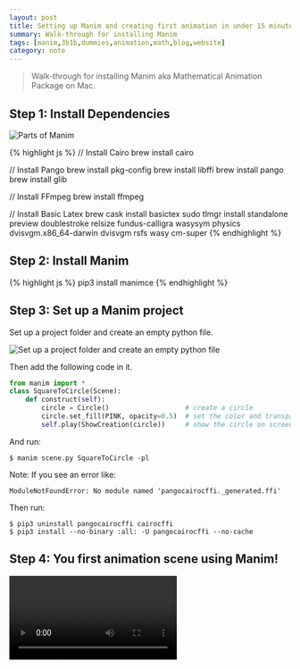 ```yaml
---
layout: post
title: Setting up Manim and creating first animation in under 15 minutes
summary: Walk-through for installing Manim
tags: [manim,3b1b,dummies,animation,math,blog,website]
category: note
---
```


> Walk-through for installing Manim aka Mathematical Animation Package on Mac.

## Step 1: Install Dependencies

![Parts of Manim]({{site.baseurl}}/assets/manim_installation_1.jpeg)

{% highlight js %}
// Install Cairo
brew install cairo

// Install Pango
brew install pkg-config
brew install libffi
brew install pango
brew install glib

// Install FFmpeg
brew install ffmpeg

// Install Basic Latex
brew cask install basictex
sudo tlmgr install standalone preview doublestroke relsize fundus-calligra wasysym physics dvisvgm.x86_64-darwin dvisvgm rsfs wasy cm-super
{% endhighlight %}

## Step 2: Install Manim

{% highlight js %}
pip3 install manimce
{% endhighlight %}

## Step 3: Set up a Manim project

Set up a project folder and create an empty python file.

![Set up a project folder and create an empty python file]({{site.baseurl}}/assets/manim_file.png)

Then add the following code in it.

```python
from manim import *
class SquareToCircle(Scene):
    def construct(self):
        circle = Circle()                   # create a circle
        circle.set_fill(PINK, opacity=0.5)  # set the color and transparency
        self.play(ShowCreation(circle))     # show the circle on screen
```

And run:

```
$ manim scene.py SquareToCircle -pl
```

Note: If you see an error like:

```
ModuleNotFoundError: No module named 'pangocairocffi._generated.ffi'
```

Then run:

```
$ pip3 uninstall pangocairocffi cairocffi
$ pip3 install --no-binary :all: -U pangocairocffi --no-cache
```

## Step 4: You first animation scene using Manim!

<video autoplay controls loop="loop">
  <source src="/assets/SquareToCircle.mp4"/>
</video>
